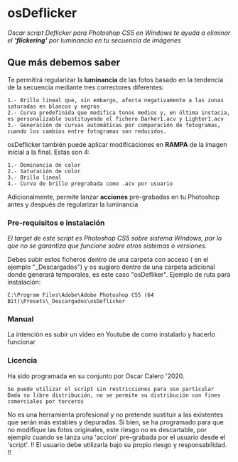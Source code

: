 # osDeflicker

_Oscar script Deflicker para Photoshop CS5 en Windows te ayuda a eliminar el **'flickering'** por luminancia en tu secuencia de imágenes_

## Que más debemos saber

Te permitirá regularizar la **luminancia** de las fotos basado en la tendencia de la secuencia mediante tres correctores diferentes:
```
1.- Brillo lineal que, sin embargo, afecta negativamente a las zonas saturadas en blancos y negros
2.- Curva predefinida que modifica tonos medios y, en última instacia, es personalizable sustituyendo el fichero Darker1.acv y Lighter1.acv
3.- Generación de curvas automáticas por comparación de fotogramas, cuando los cambios entre fotogramas son reducidos.
```

osDeflicker también puede aplicar modificaciones en **RAMPA** de la imagen inicial a la final. Estas son 4:

```
1.- Dominancia de color
2.- Saturación de color
3.- Brillo lineal
4.- Curva de brillo pregrabada como .acv por usuario
```
Adicionalmente, permite lanzar **acciones** pre-grabadas en tu Photoshop antes y después de regularizar la luminancia

### Pre-requisitos e instalación

_El target de este script es Photoshop CS5 sobre sistema Windows, por lo que no se garantiza que funcione sobre otros sistemas o versiones._

Debes subir estos ficheros dentro de una carpeta con acceso ( en el ejemplo "_Descargados") y os sugiero dentro de una carpeta adicional donde generará temporales, es este caso "osDefliker". Ejemplo de ruta para instalación:
```
C:\Program Files\Adobe\Adobe Photoshop CS5 (64 Bit)\Presets\_Descargados\osDeflicker
```

### Manual

La intención es subir un video en Youtube de como instalarlo y hacerlo funcionar

### Licencia

Ha sido programada en su conjunto por Oscar Calero '2020.
```
Se puede utilizar el script sin restricciones para uso particular
Dada su libre distribución, no se permite su distribución con fines comerciales por terceros
```
No es una herramienta profesional y no pretende sustituir a las existentes que serán más estables y depuradas.
Si bien, se ha programado para que no modifique las fotos originales, este riesgo no es descartable, por ejemplo cuando se lanza una 'accion' pre-grabada por el usuario desde el 'script'.
!! El usuario debe utilizarla bajo su propio riesgo y responsabilidad. !!
